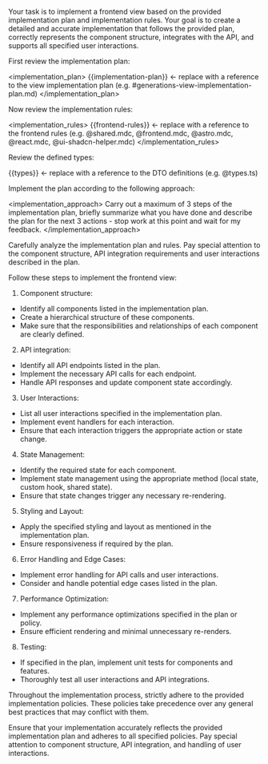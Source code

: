 Your task is to implement a frontend view based on the provided implementation plan and implementation rules. Your goal is to create a detailed and accurate implementation that follows the provided plan, correctly represents the component structure, integrates with the API, and supports all specified user interactions.

First review the implementation plan:

<implementation_plan>
{{implementation-plan}} <- replace with a reference to the view implementation plan (e.g. #generations-view-implementation-plan.md)
</implementation_plan>

Now review the implementation rules:

<implementation_rules>
{{frontend-rules}} <- replace with a reference to the frontend rules (e.g. @shared.mdc, @frontend.mdc, @astro.mdc, @react.mdc, @ui-shadcn-helper.mdc)
</implementation_rules>

Review the defined types:

<types>
{{types}} <- replace with a reference to the DTO definitions (e.g. @types.ts)
</types>

Implement the plan according to the following approach:

<implementation_approach>
Carry out a maximum of 3 steps of the implementation plan, briefly summarize what you have done and describe the plan for the next 3 actions - stop work at this point and wait for my feedback.
</implementation_approach>

Carefully analyze the implementation plan and rules. Pay special attention to the component structure, API integration requirements and user interactions described in the plan.

Follow these steps to implement the frontend view:

1. Component structure:

- Identify all components listed in the implementation plan.
- Create a hierarchical structure of these components.
- Make sure that the responsibilities and relationships of each component are clearly defined.

2. API integration:

- Identify all API endpoints listed in the plan.
- Implement the necessary API calls for each endpoint.
- Handle API responses and update component state accordingly.

3. User Interactions:

- List all user interactions specified in the implementation plan.
- Implement event handlers for each interaction.
- Ensure that each interaction triggers the appropriate action or state change.

4. State Management:

- Identify the required state for each component.
- Implement state management using the appropriate method (local state, custom hook, shared state).
- Ensure that state changes trigger any necessary re-rendering.

5. Styling and Layout:

- Apply the specified styling and layout as mentioned in the implementation plan.
- Ensure responsiveness if required by the plan.

6. Error Handling and Edge Cases:

- Implement error handling for API calls and user interactions.
- Consider and handle potential edge cases listed in the plan.

7. Performance Optimization:

- Implement any performance optimizations specified in the plan or policy.
- Ensure efficient rendering and minimal unnecessary re-renders.

8. Testing:

- If specified in the plan, implement unit tests for components and features.
- Thoroughly test all user interactions and API integrations.

Throughout the implementation process, strictly adhere to the provided implementation policies. These policies take precedence over any general best practices that may conflict with them.

Ensure that your implementation accurately reflects the provided implementation plan and adheres to all specified policies. Pay special attention to component structure, API integration, and handling of user interactions.